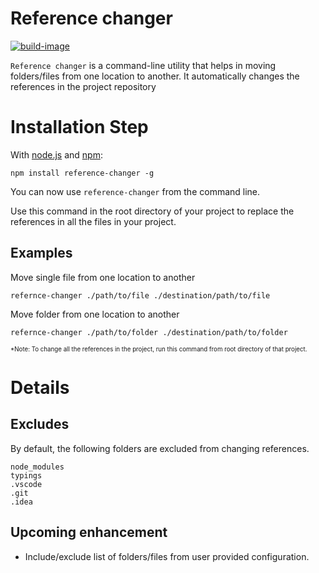 # Reference changer

[![build-image]][build-url]

`Reference changer` is a command-line utility that helps in moving folders/files from one location to another. It automatically changes the references in the project repository

# Installation Step

With [node.js](http://nodejs.org/) and [npm](http://github.com/isaacs/npm):

	npm install reference-changer -g 

You can now use `reference-changer` from the command line.

Use this command in the root directory of your project to replace the references in all the files in your project.

## Examples

Move single file from one location to another

```
refernce-changer ./path/to/file ./destination/path/to/file
```

Move folder from one location to another

```
refernce-changer ./path/to/folder ./destination/path/to/folder
```
<sub><sup>*Note: To change all the references in the project, run this command from root directory of that project.</sup></sub>

# Details

## Excludes

By default, the following folders are excluded from changing references.
```
node_modules
typings
.vscode
.git
.idea
```

## Upcoming enhancement
- Include/exclude list of folders/files from user provided configuration.

[build-image]: https://travis-ci.org/Jagapathi126/reference-changer.svg?branch=master
[build-url]: https://github.com/Jagapathi126/reference-changer
